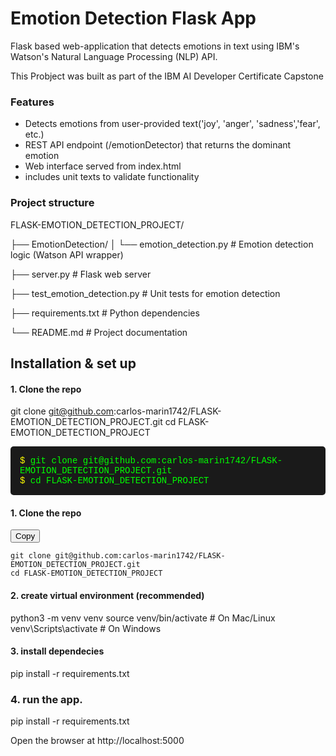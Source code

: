 # Emotion Detection Flask App
Flask based web-application that detects emotions in text using IBM's Watson's Natural Language Processing (NLP) API.

This Probject was built as part of the IBM AI Developer Certificate Capstone

### Features
 - Detects emotions from user-provided text('joy', 'anger', 'sadness','fear', etc.)
 - REST API endpoint (/emotionDetector) that returns the dominant emotion
 - Web interface served from index.html
 - includes unit texts to validate functionality

 ### Project structure
 FLASK-EMOTION_DETECTION_PROJECT/

├── EmotionDetection/
│   └── emotion_detection.py     # Emotion detection logic (Watson API wrapper)

├── server.py                    # Flask web server

├── test_emotion_detection.py    # Unit tests for emotion detection

├── requirements.txt             # Python dependencies

└── README.md                    # Project documentation

## Installation & set up
#### 1. Clone the repo
git clone git@github.com:carlos-marin1742/FLASK-EMOTION_DETECTION_PROJECT.git
cd FLASK-EMOTION_DETECTION_PROJECT


<div style="background: #1a1a1a; color: #00ff00; padding: 15px; border-radius: 5px; font-family: 'Courier New', monospace;">
  <span style="color: #ffff00;">$</span> git clone git@github.com:carlos-marin1742/FLASK-EMOTION_DETECTION_PROJECT.git<br>
  <span style="color: #ffff00;">$</span> cd FLASK-EMOTION_DETECTION_PROJECT
</div>


#### 1. Clone the repo

<div class="terminal">
  <div class="terminal-header">
    <div class="terminal-buttons">
      <span class="terminal-button red"></span>
      <span class="terminal-button yellow"></span>
      <span class="terminal-button green"></span>
    </div>
    <button class="copy-btn" onclick="copyCode()">Copy</button>
  </div>
  <pre><code>git clone git@github.com:carlos-marin1742/FLASK-EMOTION_DETECTION_PROJECT.git
cd FLASK-EMOTION_DETECTION_PROJECT</code></pre>
</div>

<script>
function copyCode() {
  const code = `git clone git@github.com:carlos-marin1742/FLASK-EMOTION_DETECTION_PROJECT.git\ncd FLASK-EMOTION_DETECTION_PROJECT`;
  navigator.clipboard.writeText(code);
}
</script>

#### 2. create virtual environment (recommended)
python3 -m venv venv
source venv/bin/activate     # On Mac/Linux
venv\Scripts\activate        # On Windows

#### 3. install dependecies
pip install -r requirements.txt

### 4. run the app. 
pip install -r requirements.txt

Open the browser at  http://localhost:5000